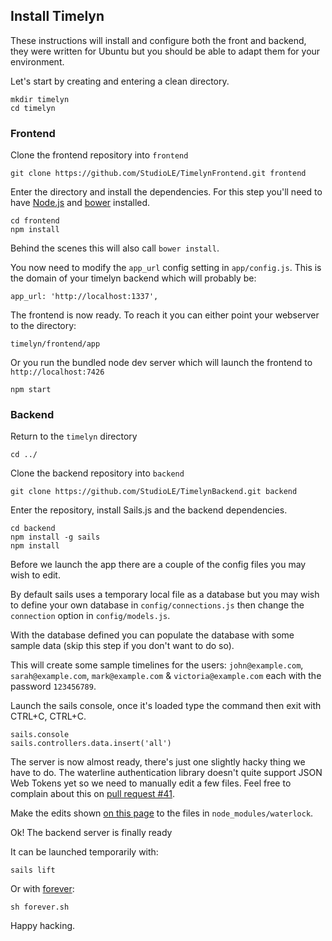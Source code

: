 ## Install Timelyn

These instructions will install and configure both the front and backend, they were written for Ubuntu but you should be able to adapt them for your environment.

Let's start by creating and entering a clean directory.

```
mkdir timelyn
cd timelyn
```

### Frontend

Clone the frontend repository into `frontend`

```
git clone https://github.com/StudioLE/TimelynFrontend.git frontend
```

Enter the directory and install the dependencies. For this step you'll need to have [Node.js](https://nodejs.org/) and [bower](http://bower.io/) installed.

```
cd frontend
npm install
```

Behind the scenes this will also call `bower install`.

You now need to modify the `app_url` config setting in `app/config.js`. This is the domain of your timelyn backend which will probably be:

```
app_url: 'http://localhost:1337',
```

The frontend is now ready. To reach it you can either point your webserver to the directory:

```
timelyn/frontend/app
```

Or you run the bundled node dev server which will launch the frontend to `http://localhost:7426`

```
npm start
```

### Backend

Return to the `timelyn` directory

```
cd ../
```

Clone the backend repository into `backend`

```
git clone https://github.com/StudioLE/TimelynBackend.git backend
```

Enter the repository, install Sails.js and the backend dependencies.

```
cd backend
npm install -g sails
npm install
```

Before we launch the app there are a couple of the config files you may wish to edit.

By default sails uses a temporary local file as a database but you may wish to define your own database in `config/connections.js` then change the `connection` option in `config/models.js`.

With the database defined you can populate the database with some sample data (skip this step if you don't want to do so).

This will create some sample timelines for the users: `john@example.com`, `sarah@example.com`, `mark@example.com` & `victoria@example.com` each with the password `123456789`.

Launch the sails console, once it's loaded type the command then exit with CTRL+C, CTRL+C.

```
sails.console
sails.controllers.data.insert('all')
```

The server is now almost ready, there's just one slightly hacky thing we have to do. The waterline authentication library doesn't quite support JSON Web Tokens yet so we need to manually edit a few files. Feel free to complain about this on [pull request #41](https://github.com/waterlock/waterlock/pull/41). 

Make the edits shown [on this page](https://github.com/waterlock/waterlock/pull/41/files) to the files in `node_modules/waterlock`.

Ok! The backend server is finally ready

It can be launched temporarily with:

```
sails lift
```

Or with [forever](https://github.com/foreverjs/forever):

```
sh forever.sh
```

Happy hacking.
